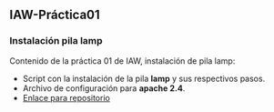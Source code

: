 ## IAW-Práctica01
### Instalación pila lamp
Contenido de la práctica 01 de IAW, instalación de pila lamp:


- Script con la instalación de la pila **lamp** y sus respectivos pasos.
- Archivo de configuración para **apache 2.4**.
- [Enlace para repositorio][GitHub]





[GitHub]: https://github.com/jacobo87/IAW-Practica01
